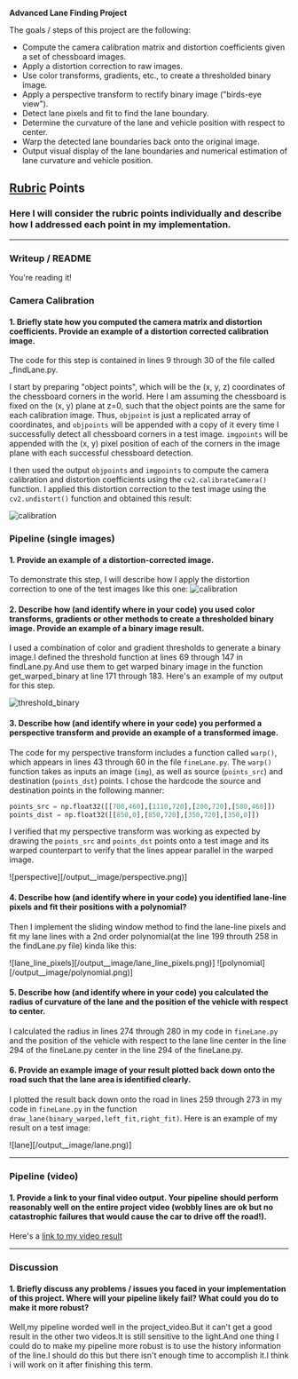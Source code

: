 **Advanced Lane Finding Project**

The goals / steps of this project are the following:

* Compute the camera calibration matrix and distortion coefficients given a set of chessboard images.
* Apply a distortion correction to raw images.
* Use color transforms, gradients, etc., to create a thresholded binary image.
* Apply a perspective transform to rectify binary image ("birds-eye view").
* Detect lane pixels and fit to find the lane boundary.
* Determine the curvature of the lane and vehicle position with respect to center.
* Warp the detected lane boundaries back onto the original image.
* Output visual display of the lane boundaries and numerical estimation of lane curvature and vehicle position.

[//]: # (Image References)

[image1]: ./examples/undistort_output.png "Undistorted"
[image2]: ./test_images/test1.jpg "Road Transformed"
[image3]: ./examples/binary_combo_example.jpg "Binary Example"
[image4]: ./examples/warped_straight_lines.jpg "Warp Example"
[image5]: ./examples/color_fit_lines.jpg "Fit Visual"
[image6]: ./examples/example_output.jpg "Output"
[video1]: ./project_video.mp4 "Video"

## [Rubric](https://review.udacity.com/#!/rubrics/571/view) Points

### Here I will consider the rubric points individually and describe how I addressed each point in my implementation.  

---

### Writeup / README

You're reading it!

### Camera Calibration

#### 1. Briefly state how you computed the camera matrix and distortion coefficients. Provide an example of a distortion corrected calibration image.

The code for this step is contained in lines 9 through 30 of the file called  _findLane.py.

I start by preparing "object points", which will be the (x, y, z) coordinates of the chessboard corners in the world. Here I am assuming the chessboard is fixed on the (x, y) plane at z=0, such that the object points are the same for each calibration image.  Thus, `objpoint` is just a replicated array of coordinates, and `objpoints` will be appended with a copy of it every time I successfully detect all chessboard corners in a test image.  `imgpoints` will be appended with the (x, y) pixel position of each of the corners in the image plane with each successful chessboard detection.  

I then used the output `objpoints` and `imgpoints` to compute the camera calibration and distortion coefficients using the `cv2.calibrateCamera()` function.  I applied this distortion correction to the test image using the `cv2.undistort()` function and obtained this result: 

![calibration](/output__image/undistort_output.png)

### Pipeline (single images)

#### 1. Provide an example of a distortion-corrected image.

To demonstrate this step, I will describe how I apply the distortion correction to one of the test images like this one:
![calibration](/output__image/1.png)

#### 2. Describe how (and identify where in your code) you used color transforms, gradients or other methods to create a thresholded binary image.  Provide an example of a binary image result.

I used a combination of color and gradient thresholds to generate a binary image.I defined the threshold function at lines 69 through 147 in findLane.py.And use them to get warped binary image in the function get_warped_binary at line 171 through 183. Here's an example of my output for this step.

![threshold_binary](/output__image/threshold_binary.png)

#### 3. Describe how (and identify where in your code) you performed a perspective transform and provide an example of a transformed image.

The code for my perspective transform includes a function called `warp()`, which appears in lines 43 through 60 in the file `fineLane.py`.  The `warp()` function takes as inputs an image (`img`), as well as source (`points_src`) and destination (`points_dst`) points.  I chose the hardcode the source and destination points in the following manner:

```python
points_src = np.float32([[700,460],[1110,720],[200,720],[580,460]])
points_dist = np.float32([[850,0],[850,720],[350,720],[350,0]])
```


I verified that my perspective transform was working as expected by drawing the `points_src` and `points_dst` points onto a test image and its warped counterpart to verify that the lines appear parallel in the warped image.

![perspective][/output__image/perspective.png)]

#### 4. Describe how (and identify where in your code) you identified lane-line pixels and fit their positions with a polynomial?

Then I implement the sliding window method to find the lane-line pixels and fit my lane lines with a 2nd order polynomial(at the line 199 throuth 258 in the findLane.py file) kinda like this:

![lane_line_pixels][/output__image/lane_line_pixels.png)]
![polynomial][/output__image/polynomial.png)]

#### 5. Describe how (and identify where in your code) you calculated the radius of curvature of the lane and the position of the vehicle with respect to center.

I calculated the radius in lines 274 through 280 in my code in `fineLane.py` and the position of the vehicle with respect to the lane line center in the line 294 of the fineLane.py center in the line 294 of the fineLane.py.

#### 6. Provide an example image of your result plotted back down onto the road such that the lane area is identified clearly.

I plotted the result back down onto the road in lines 259 through 273 in my code in `fineLane.py` in the function `draw_lane(binary_warped,left_fit,right_fit)`.  Here is an example of my result on a test image:

![lane][/output__image/lane.png)]

---

### Pipeline (video)

#### 1. Provide a link to your final video output.  Your pipeline should perform reasonably well on the entire project video (wobbly lines are ok but no catastrophic failures that would cause the car to drive off the road!).

Here's a [link to my video result](./project_video_output.mp4)

---

### Discussion

#### 1. Briefly discuss any problems / issues you faced in your implementation of this project.  Where will your pipeline likely fail?  What could you do to make it more robust?
Well,my pipeline worded well in the project_video.But it can't get a good result in the other two videos.It is still sensitive to the light.And one thing I could do to make my pipeline more robust is to use the history information of the line.I should do this but there isn't enough time
to accomplish it.I think i will work on it after finishing this term.
